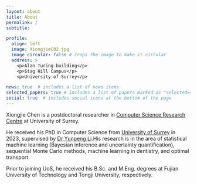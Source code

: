 ```yaml
---
layout: about
title: About
permalink: /
subtitle: 

profile:
  align: left
  image: XiongjieC02.jpg
  image_circular: false # crops the image to make it circular
  address: >
    <p>Alan Turing building</p>
    <p>Stag Hill Campus</p>
    <p>University of Surrey</p>

news: true  # includes a list of news items
selected_papers: true # includes a list of papers marked as "selected={true}"
social: true  # includes social icons at the bottom of the page
---
```


Xiongjie Chen is a postdoctoral researcher in [Computer Science Research Centre](https://www.surrey.ac.uk/computer-science-research-centre) at University of Surrey. 

He received his PhD in Computer Science from [University of Surrey](https://www.surrey.ac.uk/) in 2023, supervised by [Dr Yunpeng Li](https://www.surrey.ac.uk/people/yunpeng-li).His research is in the area of statistical machine learning (Bayesian inference and uncertainty quantification), sequential Monte Carlo methods, machine learning in dentistry, and optimal transport.

Prior to joining UoS, he received his B.Sc. and M.Eng. degrees at Fujian University of Technology and Tongji University, respectively.



